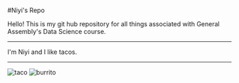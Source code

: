 #Niyi's Repo

Hello! This is my git hub repository for all things associated with General Assembly's Data Science course.

---

I'm Niyi and I like tacos.

---


![taco](https://38.media.tumblr.com/3d61e24ed05f7e12f9d16152b954d74d/tumblr_n9biwafTc11s00daco1_400.gif) ![burrito](http://49.media.tumblr.com/2ccb03b37e479850e8e2ed0a3aed3db5/tumblr_n8f11q1WiE1rtbl5vo1_400.gif)
